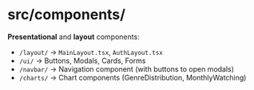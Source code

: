 # src/components/

**Presentational** and **layout** components:

- `/layout/` → `MainLayout.tsx`, `AuthLayout.tsx`
- `/ui/` → Buttons, Modals, Cards, Forms
- `/navbar/` → Navigation component (with buttons to open modals)
- `/charts/` → Chart components (GenreDistribution, MonthlyWatching)
